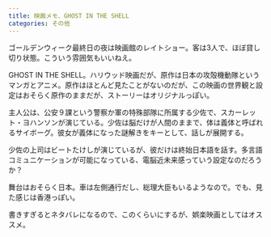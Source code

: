 ```yaml
---
title: 映画メモ、GHOST IN THE SHELL
categories: その他
---
```

ゴールデンウィーク最終日の夜は映画館のレイトショー。客は3人で、ほぼ貸し切り状態。こういう雰囲気もいいねえ。

GHOST IN THE SHELL。ハリウッド映画だが、原作は日本の攻殻機動隊というマンガとアニメ。原作はほとんど見たことがないのだが、この映画の世界観と設定はおそらく原作のままだが、ストーリーはオリジナルっぽい。

主人公は、公安９課という警察か軍の特殊部隊に所属する少佐で、スカーレット・ヨハンソンが演じている。少佐は脳だけが人間のままで、体は義体と呼ばれるサイボーグ。彼女が義体になった謎解きをキーとして、話しが展開する。

少佐の上司はビートたけしが演じているが、彼だけは終始日本語を話す。多言語コミュニケーションが可能になっている、電脳近未来感っていう設定なのだろうか？

舞台はおそらく日本。車は左側通行だし、総理大臣もいるようなので。でも、見た感じは香港っぽい。

書きすぎるとネタバレになるので、このくらいにするが、娯楽映画としてはオススメ。

